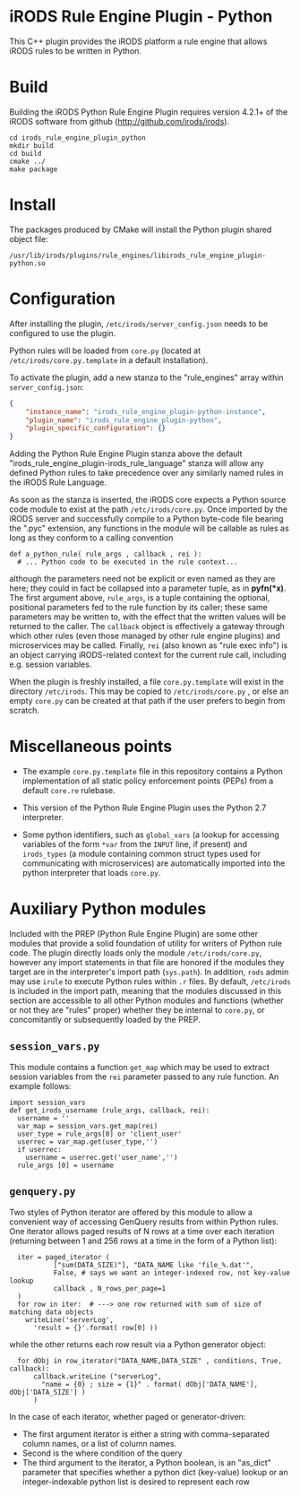 # iRODS Rule Engine Plugin - Python

This C++ plugin provides the iRODS platform a rule engine that allows iRODS rules to be written in Python.

# Build

Building the iRODS Python Rule Engine Plugin requires version 4.2.1+ of the iRODS software from github (http://github.com/irods/irods).

```
cd irods_rule_engine_plugin_python
mkdir build
cd build
cmake ../
make package
```

# Install

The packages produced by CMake will install the Python plugin shared object file:

`/usr/lib/irods/plugins/rule_engines/libirods_rule_engine_plugin-python.so`

# Configuration

After installing the plugin, `/etc/irods/server_config.json` needs to be configured to use the plugin.

Python rules will be loaded from `core.py` (located at `/etc/irods/core.py.template` in a default installation).

To activate the plugin, add a new stanza to the "rule_engines" array within `server_config.json`:

```json
{
    "instance_name": "irods_rule_engine_plugin-python-instance",
    "plugin_name": "irods_rule_engine_plugin-python",
    "plugin_specific_configuration": {}
}
```

Adding the Python Rule Engine Plugin stanza above the default "irods_rule_engine_plugin-irods_rule_language" stanza will allow any defined Python rules to take precedence over any similarly named rules in the iRODS Rule Language.

As soon as the stanza is inserted, the iRODS core expects a Python source code module to exist at the path `/etc/irods/core.py`. Once imported by the iRODS server and successfully compile to a Python byte-code file bearing the ".pyc" extension, any functions in the module will be callable as rules as long as they conform to a  calling convention
```
def a_python_rule( rule_args , callback , rei ):
  # ... Python code to be executed in the rule context...
```
although the parameters need not be explicit or even named as they are here; they could in fact be collapsed into a parameter tuple, as in **pyfn(\*x)**. The first argument above, `rule_args`, is a tuple containing the optional, positional parameters fed to the rule function by its caller; these same parameters may be written to, with the effect that the written values will be returned to the caller. The `callback` object is effectively a gateway through which other rules (even those managed by other rule engine plugins) and microservices may be called. Finally, `rei` (also known as "rule exec info") is an object carrying iRODS-related context for the current rule call, including e.g. session variables.

When the plugin is freshly installed, a file `core.py.template` will exist in the directory
`/etc/irods`. This may be copied to `/etc/irods/core.py` , or else an empty `core.py` can be created at that path if the user prefers to begin from scratch.

# Miscellaneous points

- The example `core.py.template` file in this repository contains a Python implementation of all static policy enforcement points (PEPs) from a default `core.re` rulebase.

- This version of the Python Rule Engine Plugin uses the Python 2.7 interpreter.

- Some python identifiers, such as `global_vars` (a lookup for accessing variables of the form `*var` from the `INPUT` line, if present) and `irods_types` (a module containing common struct types used for communicating with microservices) are automatically imported into the python interpreter that loads `core.py`.

# Auxiliary Python modules

Included with the PREP (Python Rule Engine Plugin) are some other modules that provide a solid foundation of utility for writers of Python rule code.  The plugin directly loads only the module `/etc/irods/core.py`, however any import statements in that file are honored if the modules they target are in the interpreter's import path (`sys.path`).  In addition, `rods`  admin may use `irule` to execute Python rules within `.r` files.  By default, `/etc/irods` is included in the import path, meaning that the modules discussed in this section are accessible to all other Python modules and functions (whether or not they are "rules" proper) whether they be internal to `core.py`, or concomitantly or subsequently loaded by the PREP.

## `session_vars.py`
This module contains a function `get_map` which may be used to extract session variables from the `rei` parameter passed to any rule function. An example follows:

```
import session_vars
def get_irods_username (rule_args, callback, rei):
  username = ''
  var_map = session_vars.get_map(rei)
  user_type = rule_args[0] or 'client_user'
  userrec = var_map.get(user_type,'')
  if userrec:
    username = userrec.get('user_name','')
  rule_args [0] = username
```

## `genquery.py`
Two styles of Python iterator are offered by this module to allow a convenient way
of accessing GenQuery results from within Python rules.  One iterator allows paged
results of N rows at a time over each iteration (returning between 1 and 256
rows at a time in the form of a Python list):

```
  iter = paged_iterator (
           ["sum(DATA_SIZE)"], "DATA_NAME like 'file_%.dat'", 
           False, # says we want an integer-indexed row, not key-value lookup
           callback , N_rows_per_page=1
  ) 
  for row in iter:  # ---> one row returned with sum of size of matching data objects
    writeLine('serverLog',
      'result = {}'.format( row[0] ))
```

while the other returns each row result via a Python generator object:

```
  for dObj in row_iterator("DATA_NAME,DATA_SIZE" , conditions, True, callback):
      callback.writeLine ("serverLog",
        "name = {0} ; size = {1}" . format( dObj['DATA_NAME'], dObj['DATA_SIZE'] )
      )
```
In the case of each iterator, whether paged or generator-driven:
  * The first argument iterator is either a string with comma-separated column names, or a list of column names.
  * Second is the where condition of the query
  * The third argument to the iterator, a Python boolean, is an "as_dict" parameter that specifies whether a python dict (key-value) lookup or an integer-indexable python list is desired to represent each row
  
